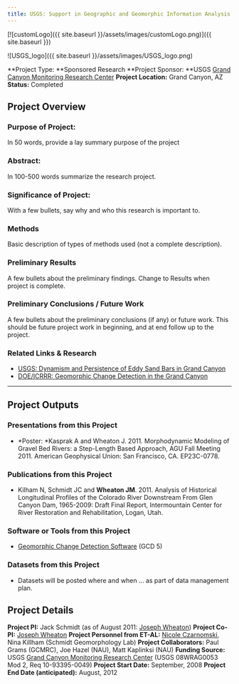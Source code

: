 ```yaml
---
title: USGS: Support in Geographic and Geomorphic Information Analysis for the Colorado River in Grand Canyon
---
```


[![customLogo]({{ site.baseurl }}/assets/images/customLogo.png)]({{ site.baseurl }})

![USGS_logo]({{ site.baseurl }}/assets/images/USGS_logo.png)

**Project Type:  **Sponsored Research
**Project Sponsor:  **USGS [Grand Canyon Monitoring Research Center](http://www.gcmrc.gov/)
**Project Location:** Grand Canyon, AZ
**Status:**   Completed

## Project Overview

### Purpose of Project:

In 50 words, provide a lay summary purpose of the project

### Abstract:

In 100-500 words summarize the research project.

### Significance of Project:

With a few bullets, say why and who this research is important to.

### Methods

Basic description of types of methods used (not a complete description). 

### Preliminary Results

A few bullets about the preliminary findings. Change to Results when project is complete.

### Preliminary Conclusions / Future Work

A few bullets about the preliminary conclusions (if any) or future work. This should be future project work in beginning, and at end follow up to the project.

### Related Links & Research

- [USGS: Dynamism and Persistence of Eddy Sand Bars in Grand Canyon](http://etal.joewheaton.org/projects/current-projects/usgs-dynamism-and-persistence-of-eddy-sand-bars-in-grand-canyon)
- [DOE/ICRRR: Geomorphic Change Detection in the Grand Canyon](http://etal.joewheaton.org/projects/past-projects/doe-icrrr-geomorphic-change-detection-in-the-grand-canyon)

------

## Project Outputs

### Presentations from this Project

- *Poster: *Kasprak A and Wheaton J. 2011. Morphodynamic Modeling of Gravel Bed Rivers: a Step-Length Based Approach, AGU Fall Meeting 2011. American Geophysical Union: San Francisco, CA. EP23C-0778.

### Publications from this Project

- Kilham N, Schmidt JC and **Wheaton JM**. 2011. Analysis of Historical Longitudinal Profiles of the Colorado River Downstream From Glen Canyon Dam, 1965-2009: Draft Final Report, Intermountain Center for River Restoration and Rehabilitation, Logan, Utah. 

### Software or Tools from this Project

- [Geomorphic Change Detection Software](http://gcd.joewheaton.org/) (GCD 5)

### Datasets from this Project

- Datasets will be posted where and when ... as part of data management plan.

## Project Details

**Project PI:**  Jack Schmidt (as of August 2011:  [Joseph Wheaton](http://joewheaton.org/))
**Project Co-PI:**  [Joseph Wheaton](http://joewheaton.org/) 
**Project Personnel from ET-AL:** [Nicole Czarnomski](http://etal.joewheaton.org/people/where-are-they-now/former-researchers/nicole-czarnomski), Nina Killham (Schmidt Geomorphology Lab)
**Project Collaborators:** Paul Grams (GCMRC), Joe Hazel (NAU), Matt Kaplinksi (NAU)
**Funding Source:** USGS [Grand Canyon Monitoring Research Center](http://www.gcmrc.gov/) (USGS 08WRAG0053 Mod 2, Req 10-93395-0049)
**Project Start Date:** September, 2008
**Project End Date (anticipated):** August, 2012